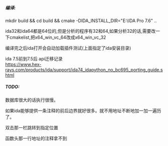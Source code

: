 ##### 编译:    

mkdir build && cd build && cmake -DIDA_INSTALL_DIR="E:\IDA Pro 7.6" ..


ida32和ida64都是64位的,但是分析的程序有32和64,如果分析32的话,需要改一下cmakelist,把x64_win_vc_64改成x64_win_vc_32


编译完之后ida打开会自动加载插件测试(上面指定了ida安装目录)



ida 7.5前到7.5后 api迁移记录  
https://www.hex-rays.com/products/ida/support/ida74_idapython_no_bc695_porting_guide.shtml







##### TODO:

数据库很大的话执行很慢。  



如果ida能够提供一条注释的前后边界就好很多。就不用地址不断地加一加一遍历了。



双击那一栏跳转到指定位置



函数头那一行地址的注释拿不到